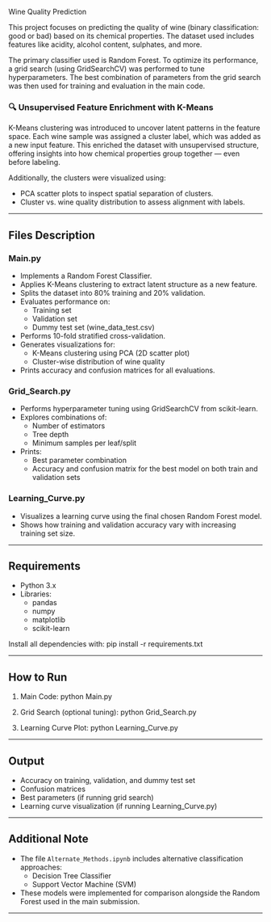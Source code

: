 
Wine Quality Prediction

This project focuses on predicting the quality of wine (binary classification: good or bad) based on its chemical properties. The dataset used includes features like acidity, alcohol content, sulphates, and more.

The primary classifier used is Random Forest. To optimize its performance, a grid search (using GridSearchCV) was performed to tune hyperparameters. The best combination of parameters from the grid search was then used for training and evaluation in the main code.

### 🔍 Unsupervised Feature Enrichment with K-Means

K-Means clustering was introduced to uncover latent patterns in the feature space. Each wine sample was assigned a cluster label, which was added as a new input feature. This enriched the dataset with unsupervised structure, offering insights into how chemical properties group together — even before labeling.

Additionally, the clusters were visualized using:
- PCA scatter plots to inspect spatial separation of clusters.
- Cluster vs. wine quality distribution to assess alignment with labels.

---

## Files Description

### Main.py
- Implements a Random Forest Classifier.
- Applies K-Means clustering to extract latent structure as a new feature.
- Splits the dataset into 80% training and 20% validation.
- Evaluates performance on:
  - Training set
  - Validation set
  - Dummy test set (wine_data_test.csv)
- Performs 10-fold stratified cross-validation.
- Generates visualizations for:
  - K-Means clustering using PCA (2D scatter plot)
  - Cluster-wise distribution of wine quality
- Prints accuracy and confusion matrices for all evaluations.

### Grid_Search.py
- Performs hyperparameter tuning using GridSearchCV from scikit-learn.
- Explores combinations of:
  - Number of estimators
  - Tree depth
  - Minimum samples per leaf/split
- Prints:
  - Best parameter combination
  - Accuracy and confusion matrix for the best model on both train and validation sets

### Learning_Curve.py
- Visualizes a learning curve using the final chosen Random Forest model.
- Shows how training and validation accuracy vary with increasing training set size.


------------------------------------------------------------

Requirements
------------

- Python 3.x
- Libraries:
  - pandas
  - numpy
  - matplotlib
  - scikit-learn

Install all dependencies with:
pip install -r requirements.txt

------------------------------------------------------------

How to Run
----------

1. Main Code:
   python Main.py

2. Grid Search (optional tuning):
   python Grid_Search.py

3. Learning Curve Plot:
   python Learning_Curve.py

------------------------------------------------------------

Output
------

- Accuracy on training, validation, and dummy test set
- Confusion matrices
- Best parameters (if running grid search)
- Learning curve visualization (if running Learning_Curve.py)

------------------------------------------------------------

Additional Note
---------------

- The file `Alternate_Methods.ipynb` includes alternative classification approaches:
  - Decision Tree Classifier
  - Support Vector Machine (SVM)
- These models were implemented for comparison alongside the Random Forest used in the main submission.

------------------------------------------------------------


